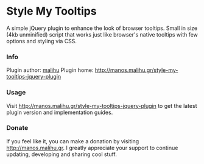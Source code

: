 # Style My Tooltips

A simple jQuery plugin to enhance the look of browser tooltips. Small in size (4kb unminified) script that works just like browser's native tooltips with few options and styling via CSS.

### Info

Plugin author: [malihu](http://manos.malihu.gr)
Plugin home: http://manos.malihu.gr/style-my-tooltips-jquery-plugin

### Usage

Visit http://manos.malihu.gr/style-my-tooltips-jquery-plugin to get the latest plugin version and implementation guides. 

### Donate

If you feel like it, you can make a donation by visiting http://manos.malihu.gr. I greatly appreciate your support to continue updating, developing and sharing cool stuff.
